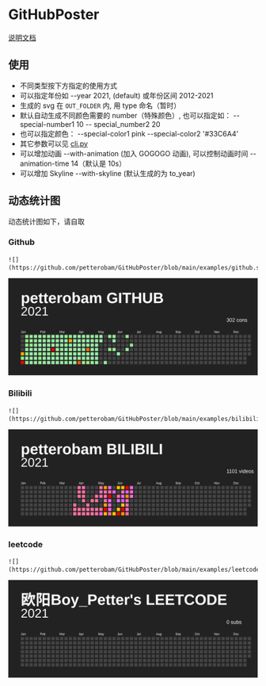 # GitHubPoster

[说明文档](https://github.com/yihong0618/GitHubPoster)

## 使用

- 不同类型按下方指定的使用方式
- 可以指定年份如 --year 2021, (default) 或年份区间 2012-2021
- 生成的 svg 在 `OUT_FOLDER` 内, 用 type 命名（暂时）
- 默认自动生成不同颜色需要的 number（特殊颜色）, 也可以指定如： --special-number1 10 -- special_number2 20
- 也可以指定颜色： --special-color1 pink --special-color2 '#33C6A4'
- 其它参数可以见 [cli.py](./cli.py)
- 可以增加动画 --with-animation (加入 GOGOGO 动画), 可以控制动画时间 --animation-time 14（默认是 10s）
- 可以增加 Skyline --with-skyline (默认生成的为 to_year)

## 动态统计图

动态统计图如下，请自取

### Github

```
![](https://github.com/petterobam/GitHubPoster/blob/main/examples/github.svg)
```

![](./examples/github.svg)

### Bilibili

```
![](https://github.com/petterobam/GitHubPoster/blob/main/examples/bilibili.svg)
```

![](./examples/bilibili.svg)

### leetcode

```
![](https://github.com/petterobam/GitHubPoster/blob/main/examples/leetcode.svg)
```

![](./examples/leetcode.svg)